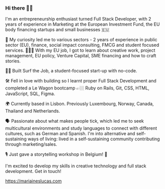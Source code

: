 ### Hi there 👋🏼

I'm an entrepreneurship enthusiast turned Full Stack Developer, with 2 years of experience in Marketing at the European Investment Fund, the EU body financing startups and small businesses 🇪🇺 

🧠 My curiosity led me to various sectors - 2 years of experience in public sector (EU), finance, social impact consulting, FMCG and student focused services. 👩🏻‍💻 With my EU job, I got to learn about creative work, project management, EU policy, Venture Capital, SME financing and how to craft stories.

🏄‍♀️ Built Surf the Job, a student-focused start-up with no-code.

🛠️ Fell in love with building so I learnt proper Full Stack Development and completed a Le Wagon bootcamp 👉🏼 Ruby on Rails, Git, CSS, HTML, JavaScript, SQL, Figma.

🌍 Currently based in Lisbon. Previously Luxembourg, Norway, Canada, Thailand and Netherlands. 

🗣️ Passionate about what makes people tick, which led me to seek multicultural environments and study languages to connect with different cultures, such as German and Spanish. I'm into alternative and self-sustaining ways of living: lived in a self-sustaining community contributing through marketing/sales. 

🎙 Just gave a storytelling workshop in Belgium! 🤗

I'm excited to develop my skills in creative technology and full stack development. Get in touch!

https://mariaineslucas.com

<!--
**ineslucas/ineslucas** is a ✨ _special_ ✨ repository because its `README.md` (this file) appears on your GitHub profile.

Here are some ideas to get you started:

- 🔭 I’m currently working on ...
- 🌱 I’m currently learning ...
- 👯 I’m looking to collaborate on ...
- 🤔 I’m looking for help with ...
- 💬 Ask me about ...
- 📫 How to reach me: ...
- 😄 Pronouns: ...
- ⚡ Fun fact: ...
-->
